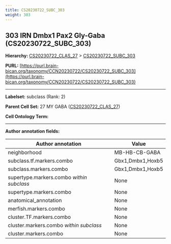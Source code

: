 ```yaml
---
title: CS20230722_SUBC_303
weight: 303
---
```

## 303 IRN Dmbx1 Pax2 Gly-Gaba (CS20230722_SUBC_303)
<b>Hierarchy: </b>
[CS20230722_CLAS_27](../CS20230722_CLAS_27) >
[CS20230722_SUBC_303](../CS20230722_SUBC_303)

**PURL:** [https://purl.brain-bican.org/taxonomy/CCN20230722/CS20230722_SUBC_303](https://purl.brain-bican.org/taxonomy/CCN20230722/CS20230722_SUBC_303)

---


**Labelset:** subclass (Rank: 2)

**Parent Cell Set:** 27 MY GABA ([CS20230722_CLAS_27](../CS20230722_CLAS_27))



**Cell Ontology Term:** 

[MARKER GENES.]: #


---

[TRANSFERRED ANNOTATIONS.]: #


[AUTHOR ANNOTATION FIELDS.]: #


**Author annotation fields:**

| Author annotation | Value |
|-------------------|-------|
|neighborhood|MB-HB-CB-GABA|
|subclass.tf.markers.combo|Gbx1,Dmbx1,Hoxb5|
|subclass.markers.combo|Gbx1,Dmbx1,Hoxb5|
|supertype.markers.combo _within subclass_|None|
|supertype.markers.combo|None|
|anatomical_annotation|None|
|merfish.markers.combo|None|
|cluster.TF.markers.combo|None|
|cluster.markers.combo _within subclass_|None|
|cluster.markers.combo|None|

